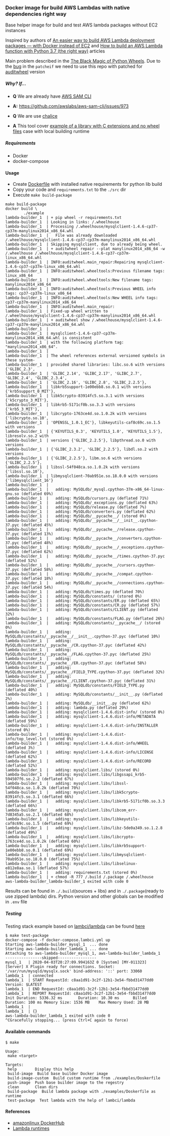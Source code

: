 ### Docker image for build AWS Lambdas with native dependencies right way

Base helper image for build and test AWS lambda packages without EC2 instances

Inspired by authors of [An easier way to build AWS Lambda deployment packages — with Docker instead of EC2](https://blog.quiltdata.com/an-easier-way-to-build-lambda-deployment-packages-with-docker-instead-of-ec2-9050cd486ba8?gi=c983640fef87) and  [How to build an AWS Lambda function with Python 3.7 (the right way)](https://medium.com/@niklongstone/how-to-build-an-aws-lambda-function-with-python-3-7-the-right-way-21888e2edbe8) articles 

Main problem described in the [The Black Magic of Python Wheels](https://hashman.ca/pycon-2019/ehashman-pycon2019-slides.pdf). Due to the [bug](https://github.com/pypa/auditwheel/issues/159) in the `patcheif` we need to use this repo with patched for [auditwheel](https://github.com/pypa/auditwheel) version

##### Why? If...
- **Q** We are already have [AWS SAM CLI](https://docs.aws.amazon.com/serverless-application-model/latest/developerguide/what-is-sam.html)
- **A:** https://github.com/awslabs/aws-sam-cli/issues/973


- **Q** We are use [chalice](https://chalice.readthedocs.io/en/latest/index.html) 
- **A** This tool cover [example of a library with C extensions and no wheel files](https://chalice.readthedocs.io/en/latest/topics/packaging.html#cryptography-example) case with local building runtime

##### Requirements
- Docker
- docker-compose

#### Usage
- Create [Dockerfile](./example) with installed native requirements for python lib build
- Copy your code and `requirements.txt` to the `./src` dir
- Execute `make build-package`
```
make build-package 
docker build \
        ./example
lambda-builder_1  | + pip wheel -r requirements.txt
lambda-builder_1  | Looking in links: /.wheelhouse
lambda-builder_1  | Processing /.wheelhouse/mysqlclient-1.4.6-cp37-cp37m-manylinux2014_x86_64.whl
lambda-builder_1  |   File was already downloaded /.wheelhouse/mysqlclient-1.4.6-cp37-cp37m-manylinux2014_x86_64.whl
lambda-builder_1  | Skipping mysqlclient, due to already being wheel.
lambda-builder_1  | + auditwheel repair --plat manylinux2014_x86_64 -w /.wheelhouse /.wheelhouse/mysqlclient-1.4.6-cp37-cp37m-linux_x86_64.whl
lambda-builder_1  | INFO:auditwheel.main_repair:Repairing mysqlclient-1.4.6-cp37-cp37m-linux_x86_64.whl
lambda-builder_1  | INFO:auditwheel.wheeltools:Previous filename tags: linux_x86_64
lambda-builder_1  | INFO:auditwheel.wheeltools:New filename tags: manylinux2014_x86_64
lambda-builder_1  | INFO:auditwheel.wheeltools:Previous WHEEL info tags: cp37-cp37m-linux_x86_64
lambda-builder_1  | INFO:auditwheel.wheeltools:New WHEEL info tags: cp37-cp37m-manylinux2014_x86_64
lambda-builder_1  | INFO:auditwheel.main_repair:
lambda-builder_1  | Fixed-up wheel written to /.wheelhouse/mysqlclient-1.4.6-cp37-cp37m-manylinux2014_x86_64.whl
lambda-builder_1  | + auditwheel show /.wheelhouse/mysqlclient-1.4.6-cp37-cp37m-manylinux2014_x86_64.whl
lambda-builder_1  | 
lambda-builder_1  | mysqlclient-1.4.6-cp37-cp37m-manylinux2014_x86_64.whl is consistent
lambda-builder_1  | with the following platform tag: "manylinux2014_x86_64".
lambda-builder_1  | 
lambda-builder_1  | The wheel references external versioned symbols in these system-
lambda-builder_1  | provided shared libraries: libc.so.6 with versions {'GLIBC_2.3',
lambda-builder_1  | 'GLIBC_2.14', 'GLIBC_2.17', 'GLIBC_2.7', 'GLIBC_2.4', 'GLIBC_2.3.4',
lambda-builder_1  | 'GLIBC_2.16', 'GLIBC_2.8', 'GLIBC_2.2.5'},
lambda-builder_1  | libkrb5support-1e00ebb8.so.0.1 with versions {'krb5support_0_MIT'},
lambda-builder_1  | libk5crypto-83914fc5.so.3.1 with versions {'k5crypto_3_MIT'},
lambda-builder_1  | libkrb5-5171cf0b.so.3.3 with versions {'krb5_3_MIT'},
lambda-builder_1  | libcrypto-1763ce4d.so.1.0.2k with versions {'libcrypto.so.10',
lambda-builder_1  | 'OPENSSL_1.0.1_EC'}, libkeyutils-caf8c69c.so.1.5 with versions
lambda-builder_1  | {'KEYUTILS_0.3', 'KEYUTILS_1.0', 'KEYUTILS_1.5'}, libresolv.so.2 with
lambda-builder_1  | versions {'GLIBC_2.2.5'}, libpthread.so.0 with versions
lambda-builder_1  | {'GLIBC_2.3.2', 'GLIBC_2.2.5'}, libdl.so.2 with versions
lambda-builder_1  | {'GLIBC_2.2.5'}, libm.so.6 with versions {'GLIBC_2.2.5'},
lambda-builder_1  | libssl-54f048ca.so.1.0.2k with versions {'libssl.so.10'},
lambda-builder_1  | libmysqlclient-70ab951e.so.18.0.0 with versions {'libmysqlclient_16'}
lambda-builder_1  | 
lambda-builder_1  |   adding: MySQLdb/_mysql.cpython-37m-x86_64-linux-gnu.so (deflated 69%)
lambda-builder_1  |   adding: MySQLdb/cursors.py (deflated 71%)
lambda-builder_1  |   adding: MySQLdb/_exceptions.py (deflated 63%)
lambda-builder_1  |   adding: MySQLdb/release.py (deflated 7%)
lambda-builder_1  |   adding: MySQLdb/converters.py (deflated 62%)
lambda-builder_1  |   adding: MySQLdb/__pycache__/ (stored 0%)
lambda-builder_1  |   adding: MySQLdb/__pycache__/__init__.cpython-37.pyc (deflated 45%)
lambda-builder_1  |   adding: MySQLdb/__pycache__/release.cpython-37.pyc (deflated 13%)
lambda-builder_1  |   adding: MySQLdb/__pycache__/converters.cpython-37.pyc (deflated 48%)
lambda-builder_1  |   adding: MySQLdb/__pycache__/_exceptions.cpython-37.pyc (deflated 62%)
lambda-builder_1  |   adding: MySQLdb/__pycache__/times.cpython-37.pyc (deflated 52%)
lambda-builder_1  |   adding: MySQLdb/__pycache__/cursors.cpython-37.pyc (deflated 58%)
lambda-builder_1  |   adding: MySQLdb/__pycache__/compat.cpython-37.pyc (deflated 18%)
lambda-builder_1  |   adding: MySQLdb/__pycache__/connections.cpython-37.pyc (deflated 54%)
lambda-builder_1  |   adding: MySQLdb/times.py (deflated 70%)
lambda-builder_1  |   adding: MySQLdb/constants/ (stored 0%)
lambda-builder_1  |   adding: MySQLdb/constants/ER.py (deflated 65%)
lambda-builder_1  |   adding: MySQLdb/constants/CR.py (deflated 57%)
lambda-builder_1  |   adding: MySQLdb/constants/CLIENT.py (deflated 32%)
lambda-builder_1  |   adding: MySQLdb/constants/FLAG.py (deflated 26%)
lambda-builder_1  |   adding: MySQLdb/constants/__pycache__/ (stored 0%)
lambda-builder_1  |   adding: MySQLdb/constants/__pycache__/__init__.cpython-37.pyc (deflated 10%)
lambda-builder_1  |   adding: MySQLdb/constants/__pycache__/CR.cpython-37.pyc (deflated 42%)
lambda-builder_1  |   adding: MySQLdb/constants/__pycache__/FLAG.cpython-37.pyc (deflated 25%)
lambda-builder_1  |   adding: MySQLdb/constants/__pycache__/ER.cpython-37.pyc (deflated 58%)
lambda-builder_1  |   adding: MySQLdb/constants/__pycache__/FIELD_TYPE.cpython-37.pyc (deflated 32%)
lambda-builder_1  |   adding: MySQLdb/constants/__pycache__/CLIENT.cpython-37.pyc (deflated 31%)
lambda-builder_1  |   adding: MySQLdb/constants/FIELD_TYPE.py (deflated 40%)
lambda-builder_1  |   adding: MySQLdb/constants/__init__.py (deflated 2%)
lambda-builder_1  |   adding: MySQLdb/__init__.py (deflated 62%)
lambda-builder_1  |   adding: lambda.py (deflated 29%)
lambda-builder_1  |   adding: mysqlclient-1.4.6.dist-info/ (stored 0%)
lambda-builder_1  |   adding: mysqlclient-1.4.6.dist-info/METADATA (deflated 59%)
lambda-builder_1  |   adding: mysqlclient-1.4.6.dist-info/INSTALLER (stored 0%)
lambda-builder_1  |   adding: mysqlclient-1.4.6.dist-info/top_level.txt (stored 0%)
lambda-builder_1  |   adding: mysqlclient-1.4.6.dist-info/WHEEL (deflated 3%)
lambda-builder_1  |   adding: mysqlclient-1.4.6.dist-info/LICENSE (deflated 62%)
lambda-builder_1  |   adding: mysqlclient-1.4.6.dist-info/RECORD (deflated 52%)
lambda-builder_1  |   adding: mysqlclient.libs/ (stored 0%)
lambda-builder_1  |   adding: mysqlclient.libs/libgssapi_krb5-594507f6.so.2.2 (deflated 67%)
lambda-builder_1  |   adding: mysqlclient.libs/libssl-54f048ca.so.1.0.2k (deflated 70%)
lambda-builder_1  |   adding: mysqlclient.libs/libk5crypto-83914fc5.so.3.1 (deflated 66%)
lambda-builder_1  |   adding: mysqlclient.libs/libkrb5-5171cf0b.so.3.3 (deflated 66%)
lambda-builder_1  |   adding: mysqlclient.libs/libcom_err-7d8345a5.so.2.1 (deflated 68%)
lambda-builder_1  |   adding: mysqlclient.libs/libkeyutils-caf8c69c.so.1.5 (deflated 69%)
lambda-builder_1  |   adding: mysqlclient.libs/libz-5de0a349.so.1.2.8 (deflated 49%)
lambda-builder_1  |   adding: mysqlclient.libs/libcrypto-1763ce4d.so.1.0.2k (deflated 60%)
lambda-builder_1  |   adding: mysqlclient.libs/libkrb5support-1e00ebb8.so.0.1 (deflated 69%)
lambda-builder_1  |   adding: mysqlclient.libs/libmysqlclient-70ab951e.so.18.0.0 (deflated 75%)
lambda-builder_1  |   adding: mysqlclient.libs/libselinux-e812e8aa.so.1 (deflated 57%)
lambda-builder_1  |   adding: requirements.txt (stored 0%)
lambda-builder_1  | + chmod -R 777 /.build /.package /.wheelhouse
aws-lambda-builder_lambda-builder_1 exited with code 0
```
Results can be found in `./.build`(sources + libs) and in `./.package`(ready to use zipped lambda) dirs. Python version and other globals can be modified in `.env` file
##### Testing
Testing stack example based on [lambci/lambda](https://github.com/lambci/lambci) can be found [here](docker-compose.lambci.yml)
```
$ make test-package
docker-compose -f docker-compose.lambci.yml up
Starting aws-lambda-builder_mysql_1  ... done
Starting aws-lambda-builder_lambda_1 ... done
Attaching to aws-lambda-builder_mysql_1, aws-lambda-builder_lambda_1
----------------skipped-----------------
mysql_1   | 2020-04-03T20:27:09.994163Z 0 [System] [MY-011323] [Server] X Plugin ready for connections. Socket: '/var/run/mysqld/mysqlx.sock' bind-address: '::' port: 33060
lambda_1  | connected
lambda_1  | START RequestId: c8aa1d91-3c2f-12b1-3e54-fbbd31477dd0 Version: $LATEST
lambda_1  | END RequestId: c8aa1d91-3c2f-12b1-3e54-fbbd31477dd0
lambda_1  | REPORT RequestId: c8aa1d91-3c2f-12b1-3e54-fbbd31477dd0      Init Duration: 5336.32 ms       Duration: 10.30 ms      Billed Duration: 100 ms Memory Size: 1536 MB    Max Memory Used: 28 MB   
lambda_1  | 
lambda_1  | {}
aws-lambda-builder_lambda_1 exited with code 0
^CGracefully stopping... (press Ctrl+C again to force)
```

#### Available commands
 ```
$ make

Usage:
  make <target>

Targets:
  help        Display this help
  build-image  Build base builder Docker image
  build-image-custom  Build custom runtime from ./examples/Doskerfile
  push-image  Push base builder image to the regestry
  clean       Clean dirs
  build-package  Build lambda package with ./examples/Doskerfile as runtime
  test-package  Test lambda with the help of lambci/lambda
```

#### References
- [amazonlinux DockerHub](https://hub.docker.com/_/amazonlinux/?tab=tags)
- [Lambda runtimes](https://docs.aws.amazon.com/lambda/latest/dg/lambda-runtimes.html)
